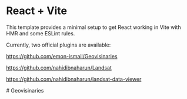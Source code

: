 # React + Vite

This template provides a minimal setup to get React working in Vite with HMR and some ESLint rules.

Currently, two official plugins are available:

https://github.com/emon-ismail/Geovisinaries

https://github.com/nahidibnaharun/Landsat

https://github.com/nahidibnaharun/landsat-data-viewer

#   G e o v i s i n a r i e s 
 
 
